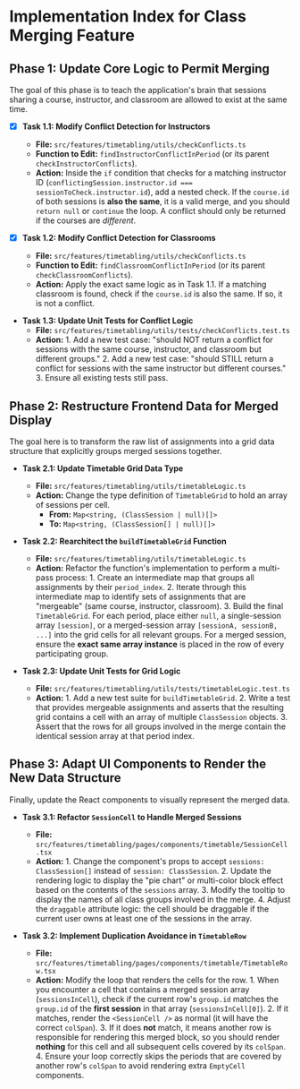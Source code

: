 # Implementation Index for Class Merging Feature

## **Phase 1: Update Core Logic to Permit Merging**

The goal of this phase is to teach the application's brain that sessions sharing a course, instructor, and classroom are allowed to exist at the same time.

* [x] **Task 1.1: Modify Conflict Detection for Instructors**
  * **File:** `src/features/timetabling/utils/checkConflicts.ts`
  * **Function to Edit:** `findInstructorConflictInPeriod` (or its parent `checkInstructorConflicts`).
  * **Action:** Inside the `if` condition that checks for a matching instructor ID (`conflictingSession.instructor.id === sessionToCheck.instructor.id`), add a nested check. If the `course.id` of both sessions is **also the same**, it is a valid merge, and you should `return null` or `continue` the loop. A conflict should only be returned if the courses are *different*.

* [x] **Task 1.2: Modify Conflict Detection for Classrooms**
  * **File:** `src/features/timetabling/utils/checkConflicts.ts`
  * **Function to Edit:** `findClassroomConflictInPeriod` (or its parent `checkClassroomConflicts`).
  * **Action:** Apply the exact same logic as in Task 1.1. If a matching classroom is found, check if the `course.id` is also the same. If so, it is not a conflict.

* **Task 1.3: Update Unit Tests for Conflict Logic**
  * **File:** `src/features/timetabling/utils/tests/checkConflicts.test.ts`
  * **Action:**
        1. Add a new test case: "should NOT return a conflict for sessions with the same course, instructor, and classroom but different groups."
        2. Add a new test case: "should STILL return a conflict for sessions with the same instructor but different courses."
        3. Ensure all existing tests still pass.

## **Phase 2: Restructure Frontend Data for Merged Display**

The goal here is to transform the raw list of assignments into a grid data structure that explicitly groups merged sessions together.

* **Task 2.1: Update Timetable Grid Data Type**
  * **File:** `src/features/timetabling/utils/timetableLogic.ts`
  * **Action:** Change the type definition of `TimetableGrid` to hold an array of sessions per cell.
    * **From:** `Map<string, (ClassSession | null)[]>`
    * **To:** `Map<string, (ClassSession[] | null)[]>`

* **Task 2.2: Rearchitect the `buildTimetableGrid` Function**
  * **File:** `src/features/timetabling/utils/timetableLogic.ts`
  * **Action:** Refactor the function's implementation to perform a multi-pass process:
        1. Create an intermediate map that groups all assignments by their `period_index`.
        2. Iterate through this intermediate map to identify sets of assignments that are "mergeable" (same course, instructor, classroom).
        3. Build the final `TimetableGrid`. For each period, place either `null`, a single-session array `[session]`, or a merged-session array `[sessionA, sessionB, ...]` into the grid cells for all relevant groups. For a merged session, ensure the **exact same array instance** is placed in the row of every participating group.

* **Task 2.3: Update Unit Tests for Grid Logic**
  * **File:** `src/features/timetabling/utils/tests/timetableLogic.test.ts`
  * **Action:**
        1. Add a new test suite for `buildTimetableGrid`.
        2. Write a test that provides mergeable assignments and asserts that the resulting grid contains a cell with an array of multiple `ClassSession` objects.
        3. Assert that the rows for all groups involved in the merge contain the identical session array at that period index.

## **Phase 3: Adapt UI Components to Render the New Data Structure**

Finally, update the React components to visually represent the merged data.

* **Task 3.1: Refactor `SessionCell` to Handle Merged Sessions**
  * **File:** `src/features/timetabling/pages/components/timetable/SessionCell.tsx`
  * **Action:**
        1. Change the component's props to accept `sessions: ClassSession[]` instead of `session: ClassSession`.
        2. Update the rendering logic to display the "pie chart" or multi-color block effect based on the contents of the `sessions` array.
        3. Modify the tooltip to display the names of all class groups involved in the merge.
        4. Adjust the `draggable` attribute logic: the cell should be draggable if the current user owns at least one of the sessions in the array.

* **Task 3.2: Implement Duplication Avoidance in `TimetableRow`**
  * **File:** `src/features/timetabling/pages/components/timetable/TimetableRow.tsx`
  * **Action:** Modify the loop that renders the cells for the row.
        1. When you encounter a cell that contains a merged session array (`sessionsInCell`), check if the current row's `group.id` matches the `group.id` of the **first session** in that array (`sessionsInCell[0]`).
        2. If it matches, render the `<SessionCell />` as normal (it will have the correct `colSpan`).
        3. If it does **not** match, it means another row is responsible for rendering this merged block, so you should render **nothing** for this cell and all subsequent cells covered by its `colSpan`.
        4. Ensure your loop correctly skips the periods that are covered by another row's `colSpan` to avoid rendering extra `EmptyCell` components.
